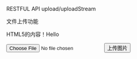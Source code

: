 RESTFUL API
upload/uploadStream


文件上传功能

<!DOCTYPE html>
<html>
<head>
<meta charset="UTF-8">
<title>HTML5的标题</title>
</head>
<body>
<p>HTML5的内容！Hello</p>
<form action="http://localhost:9090/upload-0.0.1-SNAPSHOT/upload/uploadStream" 
		enctype="multipart/form-data" method="post" >
        <input name="file" type="file" />
        <input type="submit" value="上传图片" />
</form>
</body>
</html>

